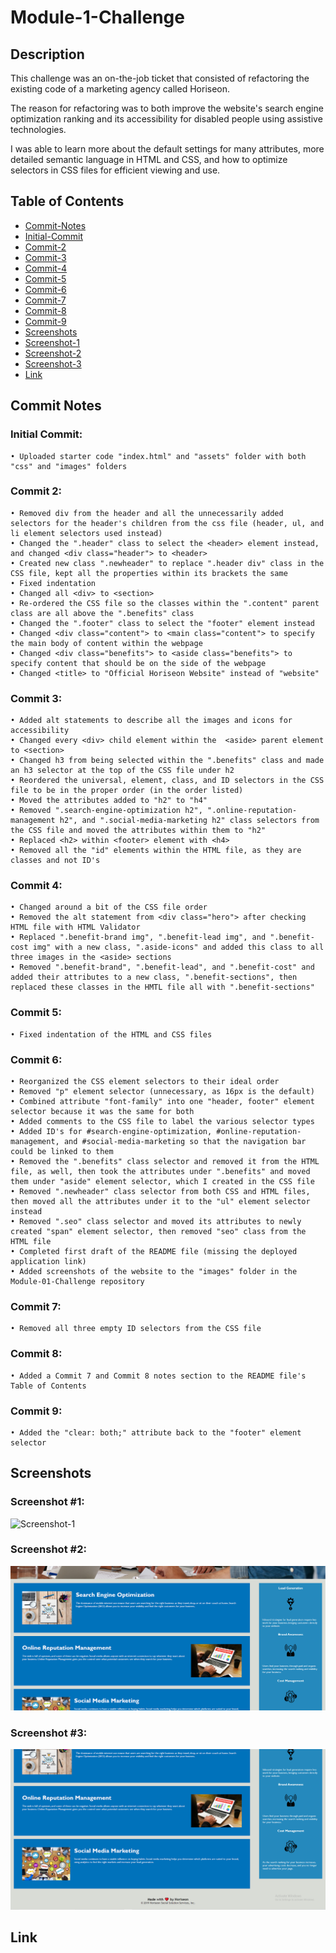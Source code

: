 # Module-1-Challenge

## Description

This challenge was an on-the-job ticket that consisted of refactoring the existing code of a marketing agency called Horiseon.

The reason for refactoring was to both improve the website's search engine optimization ranking and its accessibility for disabled people using assistive technologies.

I was able to learn more about the default settings for many attributes, more detailed semantic language in HTML and CSS, and how to optimize selectors in CSS files for efficient viewing and use.

## Table of Contents
- [Commit-Notes](#commit-notes)
- [Initial-Commit](#initial-commit)
- [Commit-2](#commit-2)
- [Commit-3](#commit-3)
- [Commit-4](#commit-4)
- [Commit-5](#commit-5)
- [Commit-6](#commit-6)
- [Commit-7](#commit-7)
- [Commit-8](#commit-8)
- [Commit-9](#commit-9)
- [Screenshots](#screenshots)
- [Screenshot-1](#screenshot-1)
- [Screenshot-2](#screenshot-2)
- [Screenshot-3](#screenshot-3)
- [Link](#link)

## Commit Notes

### Initial Commit:
	• Uploaded starter code "index.html" and "assets" folder with both "css" and "images" folders

### Commit 2:
	• Removed div from the header and all the unnecessarily added selectors for the header's children from the css file (header, ul, and li element selectors used instead)
	• Changed the ".header" class to select the <header> element instead, and changed <div class="header"> to <header>
	• Created new class ".newheader" to replace ".header div" class in the CSS file, kept all the properties within its brackets the same
	• Fixed indentation
	• Changed all <div> to <section>
	• Re-ordered the CSS file so the classes within the ".content" parent class are all above the ".benefits" class
	• Changed the ".footer" class to select the "footer" element instead
	• Changed <div class="content"> to <main class="content"> to specify the main body of content within the webpage
	• Changed <div class="benefits"> to <aside class="benefits"> to specify content that should be on the side of the webpage
	• Changed <title> to "Official Horiseon Website" instead of "website"

### Commit 3:
	• Added alt statements to describe all the images and icons for accessibility
	• Changed every <div> child element within the  <aside> parent element to <section>
	• Changed h3 from being selected within the ".benefits" class and made an h3 selector at the top of the CSS file under h2
	• Reordered the universal, element, class, and ID selectors in the CSS file to be in the proper order (in the order listed)
	• Moved the attributes added to "h2" to "h4"
	• Removed ".search-engine-optimization h2", ".online-reputation-management h2", and ".social-media-marketing h2" class selectors from the CSS file and moved the attributes within them to "h2"
	• Replaced <h2> within <footer> element with <h4>
	• Removed all the "id" elements within the HTML file, as they are classes and not ID's

### Commit 4:
	• Changed around a bit of the CSS file order
	• Removed the alt statement from <div class="hero"> after checking HTML file with HTML Validator
	• Replaced ".benefit-brand img", ".benefit-lead img", and ".benefit-cost img" with a new class, ".aside-icons" and added this class to all three images in the <aside> sections
	• Removed ".benefit-brand", ".benefit-lead", and ".benefit-cost" and added their attributes to a new class, ".benefit-sections", then replaced these classes in the HMTL file all with ".benefit-sections"

### Commit 5:
	• Fixed indentation of the HTML and CSS files

### Commit 6:
	• Reorganized the CSS element selectors to their ideal order
	• Removed "p" element selector (unnecessary, as 16px is the default)
	• Combined attribute "font-family" into one "header, footer" element selector because it was the same for both
	• Added comments to the CSS file to label the various selector types
	• Added ID's for #search-engine-optimization, #online-reputation-management, and #social-media-marketing so that the navigation bar could be linked to them
	• Removed the ".benefits" class selector and removed it from the HTML file, as well, then took the attributes under ".benefits" and moved them under "aside" element selector, which I created in the CSS file
	• Removed ".newheader" class selector from both CSS and HTML files, then moved all the attributes under it to the "ul" element selector instead
	• Removed ".seo" class selector and moved its attributes to newly created "span" element selector, then removed "seo" class from the HTML file
	• Completed first draft of the README file (missing the deployed application link)
    • Added screenshots of the website to the "images" folder in the Module-01-Challenge repository

### Commit 7:
    • Removed all three empty ID selectors from the CSS file

### Commit 8:
    • Added a Commit 7 and Commit 8 notes section to the README file's Table of Contents

### Commit 9:
    • Added the "clear: both;" attribute back to the "footer" element selector

## Screenshots

### Screenshot #1:

![Screenshot-1](./assets/images/Module-01-Challenge-Screenshot-1.PNG)

### Screenshot #2:

![Screenshot-2](./assets/images/Module-01-Challenge-Screenshot-2.PNG)

### Screenshot #3:

![Screenshot-3](./assets/images/Module-01-Challenge-Screenshot-3.PNG)

## Link

